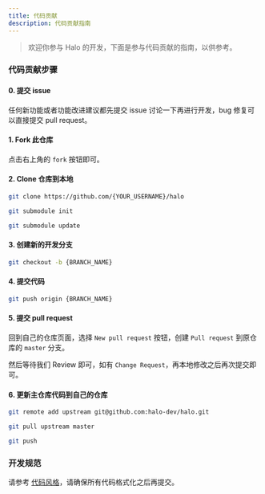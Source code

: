 ```yaml
---
title: 代码贡献
description: 代码贡献指南
---
```


> 欢迎你参与 Halo 的开发，下面是参与代码贡献的指南，以供参考。

### 代码贡献步骤

#### 0. 提交 issue

任何新功能或者功能改进建议都先提交 issue 讨论一下再进行开发，bug 修复可以直接提交 pull request。

#### 1. Fork 此仓库

点击右上角的 `fork` 按钮即可。

#### 2. Clone 仓库到本地

```bash
git clone https://github.com/{YOUR_USERNAME}/halo

git submodule init

git submodule update
```

#### 3. 创建新的开发分支

```bash
git checkout -b {BRANCH_NAME}
```

#### 4. 提交代码

```bash
git push origin {BRANCH_NAME}
```

#### 5. 提交 pull request

回到自己的仓库页面，选择 `New pull request` 按钮，创建 `Pull request` 到原仓库的 `master` 分支。

然后等待我们 Review 即可，如有 `Change Request`，再本地修改之后再次提交即可。

#### 6. 更新主仓库代码到自己的仓库

```bash
git remote add upstream git@github.com:halo-dev/halo.git

git pull upstream master

git push
```

### 开发规范

请参考 [代码风格](/developer-guide/core/code-style)，请确保所有代码格式化之后再提交。
